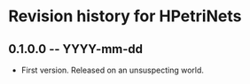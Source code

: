 # Revision history for HPetriNets

## 0.1.0.0  -- YYYY-mm-dd

* First version. Released on an unsuspecting world.
